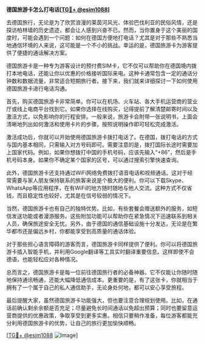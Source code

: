 **德国旅游卡怎么打电话[[TG💪+ @esim1088](https://t.me/s/esim1088)]**

去德国旅行，无论是为了欣赏浪漫的莱茵河风光、体验巴伐利亚的民俗风情，还是探访柏林墙的历史遗迹，都会让人感到兴奋不已。然而，当你置身于这个美丽的国度时，可能会遇到一个问题：如何在德国方便地打电话？尤其是对于那些不熟悉当地通信环境的人来说，这可能是一个不小的挑战。幸运的是，德国旅游卡为游客提供了便捷的通话解决方案。

德国旅游卡是一种专为游客设计的预付费SIM卡，它不仅可以帮助你在德国境内拨打本地电话，还能让你以优惠的价格接听国际来电。这种卡通常包含一定的通话分钟数和数据流量，非常适合短期旅行者。接下来，我们就来详细探讨一下如何使用德国旅游卡进行电话沟通。

首先，购买德国旅游卡非常简单。你可以在机场、火车站、各大手机运营商的营业厅或线上电商平台找到它。如果你选择在线购买，记得提前了解清楚邮寄时间以及激活方式，以免影响你的行程安排。一般来说，旅游卡会附带一张说明书，上面会清晰地列出如何激活和使用卡片的步骤。按照说明操作即可轻松完成激活。

激活成功后，你就可以开始使用德国旅游卡拨打电话了。在德国，拨打电话的方式与国内基本相同，只需输入对方号码即可。需要注意的是，拨打国际长途时需要加上国家代码。例如，如果你想拨打中国的手机号码，应该先输入“+86”，然后是手机号码本身。如果你不确定某个国家的区号，可以通过搜索引擎快速查询。

此外，德国旅游卡还支持通过WiFi网络免费拨打语音电话和视频通话。这对于经常需要与家人朋友保持联系的旅客来说是个极大的便利。你可以下载Skype、WhatsApp等应用程序，在有WiFi的地方随时随地与他人交流。这种方式不仅省钱，而且稳定性也较好，尤其是在信号较弱的情况下。

当然，德国旅游卡也有自己的独特优势。比如，有些套餐会赠送额外的服务，如短信发送功能或者漫游服务。这些附加功能可以帮助你在紧急情况下迅速联系到相关人员，确保旅途安全无忧。另外，由于德国的通信基础设施十分发达，无论是在繁华都市还是偏远乡村，你都能享受到高质量的通话体验。

对于那些担心语言障碍的游客而言，德国旅游卡同样提供了便利。你可以将德国旅游卡插入智能手机，并利用Google翻译等工具实时翻译重要信息。这样即使不会德语，也能轻松应对各种情况。

总而言之，德国旅游卡是每一位前往德国旅行者的必备神器。它不仅能让你随时随地保持通讯畅通，还能大幅降低通信成本。更重要的是，有了这张卡，你就相当于拥有了一个属于自己的私人通信助手，无论身处何地，都可以安心享受旅程。

最后提醒大家，虽然德国旅游卡功能强大，但也要注意合理规划使用。比如，在通话前确认剩余余额是否充足；尽量避免长时间通话以免超出预算；同时也要留意运营商提供的优惠政策，争取享受到更多实惠。相信只要稍作准备，每位游客都能充分利用德国旅游卡的优势，让自己的旅行更加愉快顺畅。

[[TG💪+ @esim1088](https://t.me/s/esim1088) ![Image](https://i.postimg.cc/4NQfJmqS/Snipaste-2025-05-13-00-14-12.png)]